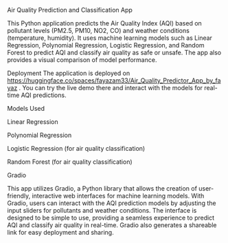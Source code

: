 Air Quality Prediction and Classification App

This Python application predicts the Air Quality Index (AQI) based on pollutant levels (PM2.5, PM10, NO2, CO) and weather conditions (temperature, humidity). It uses machine learning models such as Linear Regression, Polynomial Regression, Logistic Regression, and Random Forest to predict AQI and classify air quality as safe or unsafe. The app also provides a visual comparison of model performance.

Deployment
The application is deployed on https://huggingface.co/spaces/fayazam33/Air_Quality_Predictor_App_by_fayaz . You can try the live demo there and interact with the models for real-time AQI predictions.

Models Used

Linear Regression

Polynomial Regression

Logistic Regression (for air quality classification)

Random Forest (for air quality classification)

Gradio

This app utilizes Gradio, a Python library that allows the creation of user-friendly, interactive web interfaces for machine learning models. 
With Gradio, users can interact with the AQI prediction models by adjusting the input sliders for pollutants and weather conditions.
The interface is designed to be simple to use, providing a seamless experience to predict AQI and classify air quality in real-time. 
Gradio also generates a shareable link for easy deployment and sharing.
